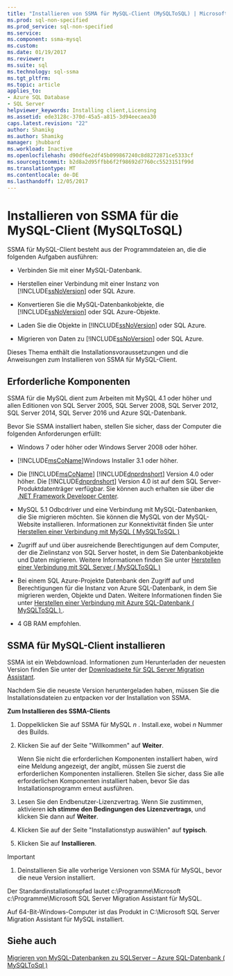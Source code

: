 ```yaml
---
title: "Installieren von SSMA für MySQL-Client (MySQLToSQL) | Microsoft Docs"
ms.prod: sql-non-specified
ms.prod_service: sql-non-specified
ms.service: 
ms.component: ssma-mysql
ms.custom: 
ms.date: 01/19/2017
ms.reviewer: 
ms.suite: sql
ms.technology: sql-ssma
ms.tgt_pltfrm: 
ms.topic: article
applies_to:
- Azure SQL Database
- SQL Server
helpviewer_keywords: Installing client,Licensing
ms.assetid: ede3128c-370d-45a5-a815-3d94eecaea30
caps.latest.revision: "22"
author: Shamikg
ms.author: Shamikg
manager: jhubbard
ms.workload: Inactive
ms.openlocfilehash: d90df6e2df45b099867240c8d8272871ce5333cf
ms.sourcegitcommit: b2d8a2d95ffbb6f2f98692d7760cc5523151f99d
ms.translationtype: MT
ms.contentlocale: de-DE
ms.lasthandoff: 12/05/2017
---
```

# <a name="installing-ssma-for-mysql-client-mysqltosql"></a>Installieren von SSMA für die MySQL-Client (MySQLToSQL)
SSMA für MySQL-Client besteht aus der Programmdateien an, die die folgenden Aufgaben ausführen:  
  
-   Verbinden Sie mit einer MySQL-Datenbank.  
  
-   Herstellen einer Verbindung mit einer Instanz von [!INCLUDE[ssNoVersion](../../includes/ssnoversion_md.md)] oder SQL Azure.  
  
-   Konvertieren Sie die MySQL-Datenbankobjekte, die [!INCLUDE[ssNoVersion](../../includes/ssnoversion_md.md)] oder SQL Azure-Objekte.  
  
-   Laden Sie die Objekte in [!INCLUDE[ssNoVersion](../../includes/ssnoversion_md.md)] oder SQL Azure.  
  
-   Migrieren von Daten zu [!INCLUDE[ssNoVersion](../../includes/ssnoversion_md.md)] oder SQL Azure.  
  
Dieses Thema enthält die Installationsvoraussetzungen und die Anweisungen zum Installieren von SSMA für MySQL-Client.  
  
## <a name="prerequisites"></a>Erforderliche Komponenten  
SSMA für die MySQL dient zum Arbeiten mit MySQL 4.1 oder höher und allen Editionen von SQL Server 2005, SQL Server 2008, SQL Server 2012, SQL Server 2014, SQL Server 2016 und Azure SQL-Datenbank.  
  
Bevor Sie SSMA installiert haben, stellen Sie sicher, dass der Computer die folgenden Anforderungen erfüllt:  
  
-   Windows 7 oder höher oder Windows Server 2008 oder höher.  
  
-   [!INCLUDE[msCoName](../../includes/msconame_md.md)]Windows Installer 3.1 oder höher.  
  
-   Die [!INCLUDE[msCoName](../../includes/msconame_md.md)] [!INCLUDE[dnprdnshort](../../includes/dnprdnshort_md.md)] Version 4.0 oder höher. Die [!INCLUDE[dnprdnshort](../../includes/dnprdnshort_md.md)] Version 4.0 ist auf dem SQL Server-Produktdatenträger verfügbar. Sie können auch erhalten sie über die [.NET Framework Developer Center](http://go.microsoft.com/fwlink/?LinkId=48882).  
  
-   MySQL 5.1 Odbcdriver und eine Verbindung mit MySQL-Datenbanken, die Sie migrieren möchten. Sie können die MySQL von der MySQL-Website installieren. Informationen zur Konnektivität finden Sie unter [Herstellen einer Verbindung mit MySQL &#40; MySQLToSQL &#41;](../../ssma/mysql/connecting-to-mysql-mysqltosql.md)  
  
-   Zugriff auf und über ausreichende Berechtigungen auf dem Computer, der die Zielinstanz von SQL Server hostet, in dem Sie Datenbankobjekte und Daten migrieren. Weitere Informationen finden Sie unter [Herstellen einer Verbindung mit SQL Server &#40; MySQLToSQL &#41;](../../ssma/mysql/connecting-to-sql-server-mysqltosql.md)  
  
-   Bei einem SQL Azure-Projekte Datenbank den Zugriff auf und Berechtigungen für die Instanz von Azure SQL-Datenbank, in dem Sie migrieren werden, Objekte und Daten. Weitere Informationen finden Sie unter [Herstellen einer Verbindung mit Azure SQL-Datenbank &#40; MySQLToSQL &#41; ](../../ssma/mysql/connecting-to-azure-sql-db-mysqltosql.md).  
  
-   4 GB RAM empfohlen.  
  
## <a name="installing-ssma-for-mysql-client"></a>SSMA für MySQL-Client installieren  
SSMA ist ein Webdownload. Informationen zum Herunterladen der neuesten Version finden Sie unter der [Downloadseite für SQL Server Migration Assistant](http://aka.ms/ssmaformysql).  
  
Nachdem Sie die neueste Version heruntergeladen haben, müssen Sie die Installationsdateien zu entpacken vor der Installation von SSMA.  
  
**Zum Installieren des SSMA-Clients**  
  
1.  Doppelklicken Sie auf SSMA für MySQL  *n* . Install.exe, wobei  *n*  Nummer des Builds.  
  
2.  Klicken Sie auf der Seite "Willkommen" auf **Weiter**.  
  
    Wenn Sie nicht die erforderlichen Komponenten installiert haben, wird eine Meldung angezeigt, der angibt, müssen Sie zuerst die erforderlichen Komponenten installieren. Stellen Sie sicher, dass Sie alle erforderlichen Komponenten installiert haben, bevor Sie das Installationsprogramm erneut ausführen.  
  
3.  Lesen Sie den Endbenutzer-Lizenzvertrag. Wenn Sie zustimmen, aktivieren **ich stimme den Bedingungen des Lizenzvertrags**, und klicken Sie dann auf **Weiter**.  
  
4.  Klicken Sie auf der Seite "Installationstyp auswählen" auf **typisch**.  
  
5.  Klicken Sie auf **Installieren**.  
  
> [!IMPORTANT]  
> 1.  Deinstallieren Sie alle vorherige Versionen von SSMA für MySQL, bevor die neue Version installiert.  
  
Der Standardinstallationspfad lautet c:\Programme\Microsoft c:\Programme\Microsoft SQL Server Migration Assistant für MySQL.  
  
Auf 64-Bit-Windows-Computer ist das Produkt in C:\Microsoft SQL Server Migration Assistant für MySQL installiert.  
  
## <a name="see-also"></a>Siehe auch  
[Migrieren von MySQL-Datenbanken zu SQLServer – Azure SQL-Datenbank &#40; MySQLToSql &#41;](../../ssma/mysql/migrating-mysql-databases-to-sql-server-azure-sql-db-mysqltosql.md)  
  
